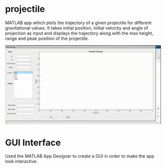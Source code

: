# projectile
MATLAB app which plots the trajectory of a given projectile for different gravitational values. It takes initial position, initial velocity and angle of projection as input and displays the trajectory along with the max height, range and peak position of the projectile.

![app](./rec.gif)

# GUI Interface

Used the MATLAB App Designer to create a GUI in order to make the app look interactive.

